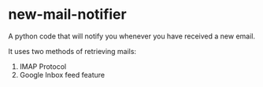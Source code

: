 # new-mail-notifier
A python code that will notify you whenever you have received a new email.

It uses two methods of retrieving mails:
  1) IMAP Protocol
  2) Google Inbox feed feature
